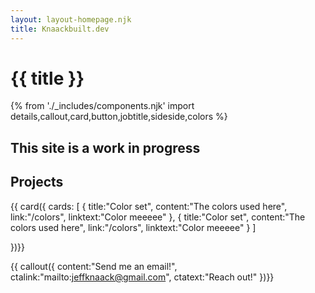 ```yaml
---
layout: layout-homepage.njk
title: Knaackbuilt.dev
---
```

# {{ title }}
{% from './_includes/components.njk' import details,callout,card,button,jobtitle,sideside,colors %}
## This site is a work in progress
## Projects

{{ card({ 
    cards: [
        {
        title:"Color set",
        content:"The colors used here",
        link:"/colors",
        linktext:"Color meeeee"
        },
        {
        title:"Color set",
        content:"The colors used here",
        link:"/colors",
        linktext:"Color meeeee"
        }
    ]
    
})}}



{{ callout({ 
    content:"Send me an email!",
    ctalink:"mailto:jeffknaack@gmail.com",
    ctatext:"Reach out!"
})}}

